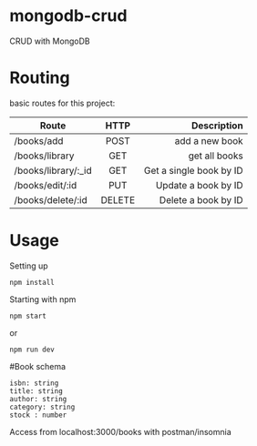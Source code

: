 # mongodb-crud
CRUD with MongoDB

# Routing
basic routes for this project:

| Route               | HTTP   | Description  |
| --------------      |:------:| ------------:|
| /books/add          | POST   | add a new book |
| /books/library      | GET    | get all books |
| /books/library/:_id | GET    | Get a single book by ID |
| /books/edit/:id     | PUT    | Update a book by ID |
| /books/delete/:id   | DELETE | Delete a book by ID |


# Usage

Setting up
```
npm install
```

Starting with npm
```
npm start
```
or
```
npm run dev
```

#Book schema
```
isbn: string
title: string
author: string
category: string
stock : number
```
Access from localhost:3000/books with postman/insomnia
